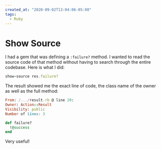 ```yaml
---
created_at: "2020-09-02T13:04:06-05:00"
tags:
  - Ruby
---
```


# Show Source


I had a gem that was defining a `:failure?` method. I wanted to read the source code of that method without having to search through the entire codebase. Here is what I did:

```ruby
show-source res.failure?
```

The result showed me the exact line of code, the class name of the owner as well as the full method:

```ruby
From: /.../result.rb @ line 20:
Owner: Action::Result
Visibility: public
Number of lines: 3

def failure?
  !@success
end
```

Very useful!
